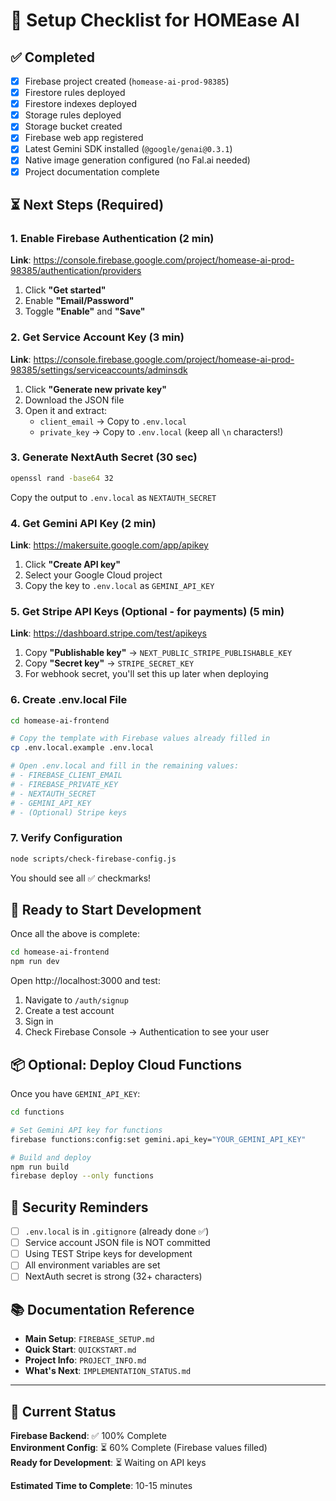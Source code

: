 # 🎯 Setup Checklist for HOMEase AI

## ✅ Completed

- [x] Firebase project created (`homease-ai-prod-98385`)
- [x] Firestore rules deployed
- [x] Firestore indexes deployed
- [x] Storage rules deployed
- [x] Storage bucket created
- [x] Firebase web app registered
- [x] Latest Gemini SDK installed (`@google/genai@0.3.1`)
- [x] Native image generation configured (no Fal.ai needed)
- [x] Project documentation complete

## ⏳ Next Steps (Required)

### 1. Enable Firebase Authentication (2 min)
**Link**: https://console.firebase.google.com/project/homease-ai-prod-98385/authentication/providers

1. Click **"Get started"**
2. Enable **"Email/Password"**
3. Toggle **"Enable"** and **"Save"**

### 2. Get Service Account Key (3 min)
**Link**: https://console.firebase.google.com/project/homease-ai-prod-98385/settings/serviceaccounts/adminsdk

1. Click **"Generate new private key"**
2. Download the JSON file
3. Open it and extract:
   - `client_email` → Copy to `.env.local`
   - `private_key` → Copy to `.env.local` (keep all `\n` characters!)

### 3. Generate NextAuth Secret (30 sec)
```bash
openssl rand -base64 32
```
Copy the output to `.env.local` as `NEXTAUTH_SECRET`

### 4. Get Gemini API Key (2 min)
**Link**: https://makersuite.google.com/app/apikey

1. Click **"Create API key"**
2. Select your Google Cloud project
3. Copy the key to `.env.local` as `GEMINI_API_KEY`

### 5. Get Stripe API Keys (Optional - for payments) (5 min)
**Link**: https://dashboard.stripe.com/test/apikeys

1. Copy **"Publishable key"** → `NEXT_PUBLIC_STRIPE_PUBLISHABLE_KEY`
2. Copy **"Secret key"** → `STRIPE_SECRET_KEY`
3. For webhook secret, you'll set this up later when deploying

### 6. Create .env.local File
```bash
cd homease-ai-frontend

# Copy the template with Firebase values already filled in
cp .env.local.example .env.local

# Open .env.local and fill in the remaining values:
# - FIREBASE_CLIENT_EMAIL
# - FIREBASE_PRIVATE_KEY
# - NEXTAUTH_SECRET
# - GEMINI_API_KEY
# - (Optional) Stripe keys
```

### 7. Verify Configuration
```bash
node scripts/check-firebase-config.js
```

You should see all ✅ checkmarks!

## 🚀 Ready to Start Development

Once all the above is complete:

```bash
cd homease-ai-frontend
npm run dev
```

Open http://localhost:3000 and test:
1. Navigate to `/auth/signup`
2. Create a test account
3. Sign in
4. Check Firebase Console → Authentication to see your user

## 📦 Optional: Deploy Cloud Functions

Once you have `GEMINI_API_KEY`:

```bash
cd functions

# Set Gemini API key for functions
firebase functions:config:set gemini.api_key="YOUR_GEMINI_API_KEY"

# Build and deploy
npm run build
firebase deploy --only functions
```

## 🔐 Security Reminders

- [ ] `.env.local` is in `.gitignore` (already done ✅)
- [ ] Service account JSON file is NOT committed
- [ ] Using TEST Stripe keys for development
- [ ] All environment variables are set
- [ ] NextAuth secret is strong (32+ characters)

## 📚 Documentation Reference

- **Main Setup**: `FIREBASE_SETUP.md`
- **Quick Start**: `QUICKSTART.md`
- **Project Info**: `PROJECT_INFO.md`
- **What's Next**: `IMPLEMENTATION_STATUS.md`

---

## 🎯 Current Status

**Firebase Backend**: ✅ 100% Complete  
**Environment Config**: ⏳ 60% Complete (Firebase values filled)  
**Ready for Development**: ⏳ Waiting on API keys

**Estimated Time to Complete**: 10-15 minutes


